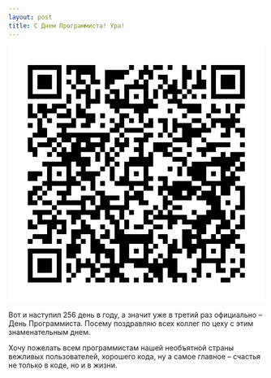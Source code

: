 ```yaml
---
layout: post
title: С Днем Программиста! Ура!
---
```


![happy coders day](/media/images/happy-coders-day.gif)

Вот и наступил 256 день в году, а значит уже в третий раз официально – День Программиста. Посему поздравляю всех коллег по цеху с этим знаменательным днем.

Хочу пожелать всем программистам нашей необъятной страны вежливых пользователей, хорошего кода, ну а самое главное – счастья не только в коде, но и в жизни.
